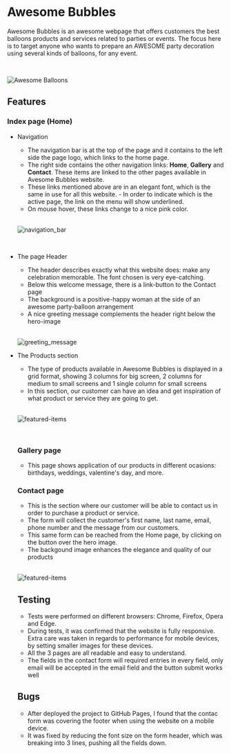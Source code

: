 # Awesome Bubbles

Awesome Bubbles is an awesome webpage that offers customers the best balloons products and services related to parties or events. The focus here is to target anyone who wants to prepare an AWESOME party decoration using several kinds of balloons, for any event.

<br>

![Awesome Balloons](https://thenriq.github.io/code-institute_project1/assets/images/screenshot_responsive.webp)

## Features

### Index page (Home)

- Navigation
    - The navigation bar is at the top of the page and it contains to the left side the page logo, which links to the home page.
    - The right side contains the other navigation links: **Home**, **Gallery** and **Contact**. These items are linked to the other pages available in Avesome Bubbles website.
    - These links mentioned above are in an elegant font, which is the same in use for all this website. - In order to indicate which is the active page, the link on the menu will show underlined.
    - On mouse hover, these links change to a nice pink color.

    <br>

    ![navigation_bar](https://thenriq.github.io/code-institute_project1/assets/images/navigation_bar.webp)

    <br>

- The page Header
    - The header describes exactly what this website does: make any celebration memorable. The font chosen is very eye-catching. 
    - Below this welcome message, there is a link-button to the Contact page
    - The background is a positive-happy woman at the side of an awesome party-balloon arrangement
    - A nice greeting message complements the header right below the hero-image

    <br>

    ![greeting_message](https://thenriq.github.io/code-institute_project1/assets/images/greeting-message.webp)

- The Products section
    - The type of products available in Awesome Bubbles is displayed in a grid format, showing 3 columns for big screen, 2 columns for medium to small screens and 1 single column for small screens
    - In this section, our customer can have an idea and get inspiration of what product or service they are going to get.

     <br>

    ![featured-items](https://thenriq.github.io/code-institute_project1/assets/images/featured_items.webp)

    <br>

    ### Gallery page
    - This page shows application of our products in different ocasions: birthdays, weddings, valentine's day, and more.

    ### Contact page
    - This is the section where our customer will be able to contact us in order to purchase a product or service.
    - The form will collect the customer's first name, last name, email, phone number and the message from our customers.
    - This same form can be reached from the Home page, by clicking on the button over the hero image.
    - The backgound image enhances the elegance and quality of our products

     <br>

    ![featured-items](https://thenriq.github.io/code-institute_project1/assets/images/contact-form.webp)

    ## Testing

    - Tests were performed on different browsers: Chrome, Firefox, Opera and Edge.
    - During tests, it was confirmed that the website is fully responsive. Extra care was taken in regards to performance for mobile devices, by setting smaller images for these devices.
    - All the 3 pages are all readable and easy to understand.
    - The fields in the contact form will required entries in every field, only email will be accepted in the email field and the button submit works well

    ## Bugs
    - After deployed the project to GitHub Pages, I found that the contac form was covering the footer when using the website on a mobile device. 
    - It was fixed by reducing the font size on the form header, which was breaking into 3 lines, pushing all the fields down.